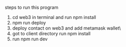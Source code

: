 steps to run this program

1. cd web3 in terminal and run npm install
2. npm run deploy
3. deploy contact on web3 and add metamask wallet\
4. got to client directory run npm install
5. run npm run dev
